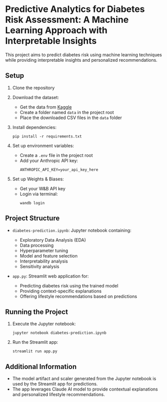 # Predictive Analytics for Diabetes Risk Assessment: A Machine Learning Approach with Interpretable Insights

This project aims to predict diabetes risk using machine learning techniques while providing interpretable insights and personalized recommendations.

## Setup

1. Clone the repository

2. Download the dataset:
   - Get the data from [Kaggle](https://www.kaggle.com/datasets/alexteboul/diabetes-health-indicators-dataset)
   - Create a folder named `data` in the project root
   - Place the downloaded CSV files in the `data` folder

3. Install dependencies:
   ```
   pip install -r requirements.txt
   ```

4. Set up environment variables:
   - Create a `.env` file in the project root
   - Add your Anthropic API key:
     ```
     ANTHROPIC_API_KEY=your_api_key_here
     ```

5. Set up Weights & Biases:
   - Get your W&B API key
   - Login via terminal:
     ```
     wandb login
     ```

## Project Structure

- `diabetes-prediction.ipynb`: Jupyter notebook containing:
  - Exploratory Data Analysis (EDA)
  - Data processing
  - Hyperparameter tuning
  - Model and feature selection
  - Interpretability analysis
  - Sensitivity analysis

- `app.py`: Streamlit web application for:
  - Predicting diabetes risk using the trained model
  - Providing context-specific explanations
  - Offering lifestyle recommendations based on predictions

## Running the Project

1. Execute the Jupyter notebook:
   ```
   jupyter notebook diabetes-prediction.ipynb
   ```

2. Run the Streamlit app:
   ```
   streamlit run app.py
   ```

## Additional Information

- The model artifact and scaler generated from the Jupyter notebook is used by the Streamlit app for predictions.
- The app leverages Claude AI model to provide contextual explanations and personalized lifestyle recommendations.